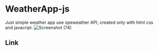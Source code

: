 # WeatherApp-js
Just simple weather app use opeweather API, created only with html css and javacript. 
![Screenshot (74)](https://user-images.githubusercontent.com/102292312/179645141-c0516671-aeba-449b-9483-231da4b292cb.png)
## Link
